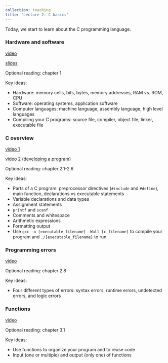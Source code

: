 ```yaml
---
collection: teaching
title: "Lecture 2: C basics"
---
```


Today, we start to learn about the C programming language.

### Hardware and software
[video]()

[slides](https://lgw2.github.io/teaching/csci112-summer-2021/lectures/ch1.pdf)

Optional reading: chapter 1

Key ideas:
* Hardware: memory cells, bits, bytes, memory addresses, RAM vs. ROM, CPU
* Software: operating systems, application software
* Computer languages: machine language, assembly language, high level
	languages
* Compiling your C programs: source file, compiler, object file, linker,
	executable file

### C overview
[video 1]()

[video 2 (developing a program)]()

Optional reading: chapter 2.1-2.6

Key ideas:
* Parts of a C program: preprocessor directives (`#include` and `#define`), main function, declarations vs
	executable statements
* Variable declarations and data types
* Assignment statements
* `printf` and `scanf`
* Comments and whitespace
* Arithmetic expressions
* Formatting output
* Use `gcc -o [executable_filename] -Wall [c_filename]` to compile your program
	and `./[executable_filename]` to run


### Programming errors
[video]()

Optional reading: chapter 2.8

Key ideas:
* Four different types of errors: syntax errors, runtime errors, undetected
	errors, and logic errors

### Functions
[video]()

Optional reading: chapter 3.1

Key ideas:
* Use functions to organize your program and to reuse code
* Input (one or multiple) and output (only one) of functions
